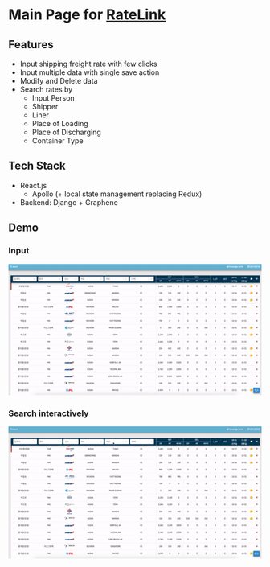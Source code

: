 # Main Page for [RateLink](https://www.rate-link.com)

## Features

- Input shipping freight rate with few clicks
- Input multiple data with single save action
- Modify and Delete data
- Search rates by
  - Input Person
  - Shipper
  - Liner
  - Place of Loading
  - Place of Discharging
  - Container Type

## Tech Stack

- React.js
  - Apollo (+ local state management replacing Redux)
- Backend: Django + Graphene

## Demo

### Input

![RateLink Input](/snapshot/ratelink_input.gif)

### Search interactively

![RateLink Search](/snapshot/ratelink_search.gif)
